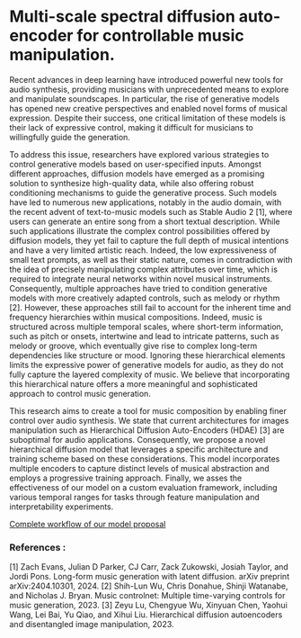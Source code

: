 # Multi-scale spectral diffusion auto-encoder for controllable music manipulation.

Recent advances in deep learning have introduced powerful new tools for audio synthesis, providing musicians with unprecedented means to explore and manipulate soundscapes. In particular, the rise of generative models has opened new creative perspectives and enabled novel forms of musical expression. Despite their success, one critical limitation of these models is their lack of expressive control, making it difficult for musicians to willingfully guide the generation.

To address this issue, researchers have explored various strategies to control generative models based on user-specified inputs. Amongst different approaches, diffusion models have emerged as a promising solution to synthesize high-quality data, while also offering robust conditioning mechanisms to guide the generative process. Such models have led to numerous new applications, notably in the audio domain, with the recent advent of text-to-music models such as Stable Audio 2 [1], where users can generate an entire song from a short textual description. While such applications illustrate the complex control possibilities offered by diffusion models, they yet fail to capture the full depth of musical intentions and have a very limited artistic reach. Indeed, the low expressiveness of small text prompts, as well as their static nature, comes in contradiction with the idea of precisely manipulating complex attributes over time, which is required to integrate neural networks within novel musical instruments. Consequently, multiple approaches have tried to condition generative models with more creatively adapted controls, such as melody or rhythm [2]. However, these approaches still fail to account for the inherent time and frequency hierarchies within musical compositions. Indeed, music is structured across multiple temporal scales, where short-term information, such as pitch or onsets, intertwine and lead to intricate patterns, such as melody or groove, which eventually give rise to complex long-term dependencies like structure or mood. Ignoring these hierarchical elements limits the expressive power of generative models for audio, as they do not fully capture the layered complexity of music. We believe that incorporating this hierarchical nature offers a more meaningful and sophisticated approach to control music generation.

This research aims to create a tool for music composition by enabling finer control over audio synthesis. We state that current architectures for images manipulation such as Hierarchical Diffusion Auto-Encoders (HDAE) [3] are suboptimal for audio applications. Consequently, we propose a novel hierarchical diffusion model that leverages a specific architecture and training scheme based on these considerations. This model incorporates multiple encoders to capture distinct levels of musical abstraction and employs a progressive training approach. Finally, we asses the effectiveness of our model on a custom evaluation framework, including various temporal ranges for tasks through feature manipulation and interpretability experiments.

[Complete workflow of our model proposal](assets.our_model.pdf)


### References :
[1] Zach Evans, Julian D Parker, CJ Carr, Zack Zukowski, Josiah Taylor, and Jordi Pons. Long-form music generation with latent diffusion. arXiv preprint arXiv:2404.10301, 2024.
[2] Shih-Lun Wu, Chris Donahue, Shinji Watanabe, and Nicholas J. Bryan. Music controlnet: Multiple time-varying controls for music generation, 2023.
[3] Zeyu Lu, Chengyue Wu, Xinyuan Chen, Yaohui Wang, Lei Bai, Yu Qiao, and Xihui Liu. Hierarchical diffusion autoencoders and disentangled image manipulation, 2023.

